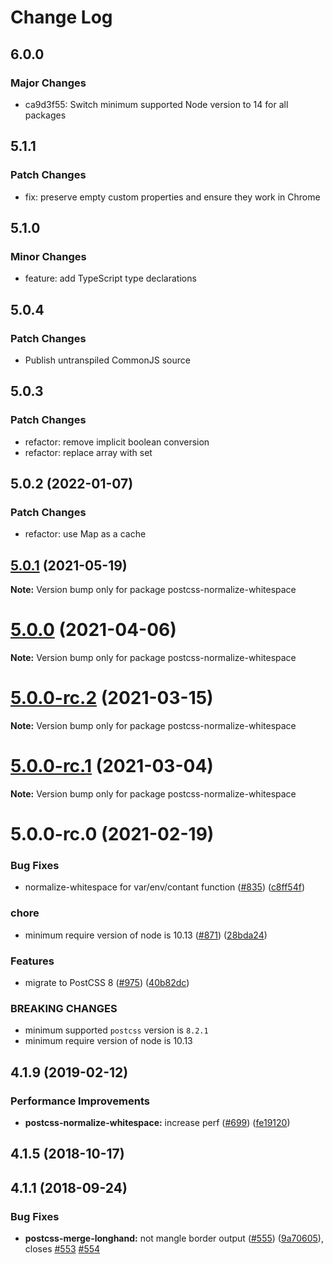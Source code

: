 # Change Log

## 6.0.0

### Major Changes

- ca9d3f55: Switch minimum supported Node version to 14 for all packages

## 5.1.1

### Patch Changes

- fix: preserve empty custom properties and ensure they work in Chrome

## 5.1.0

### Minor Changes

- feature: add TypeScript type declarations

## 5.0.4

### Patch Changes

- Publish untranspiled CommonJS source

## 5.0.3

### Patch Changes

- refactor: remove implicit boolean conversion
- refactor: replace array with set

## 5.0.2 (2022-01-07)

### Patch Changes

- refactor: use Map as a cache

## [5.0.1](https://github.com/cssnano/cssnano/compare/postcss-normalize-whitespace@5.0.0...postcss-normalize-whitespace@5.0.1) (2021-05-19)

**Note:** Version bump only for package postcss-normalize-whitespace

# [5.0.0](https://github.com/cssnano/cssnano/compare/postcss-normalize-whitespace@5.0.0-rc.2...postcss-normalize-whitespace@5.0.0) (2021-04-06)

**Note:** Version bump only for package postcss-normalize-whitespace

# [5.0.0-rc.2](https://github.com/cssnano/cssnano/compare/postcss-normalize-whitespace@5.0.0-rc.1...postcss-normalize-whitespace@5.0.0-rc.2) (2021-03-15)

**Note:** Version bump only for package postcss-normalize-whitespace

# [5.0.0-rc.1](https://github.com/cssnano/cssnano/compare/postcss-normalize-whitespace@5.0.0-rc.0...postcss-normalize-whitespace@5.0.0-rc.1) (2021-03-04)

**Note:** Version bump only for package postcss-normalize-whitespace

# 5.0.0-rc.0 (2021-02-19)

### Bug Fixes

- normalize-whitespace for var/env/contant function ([#835](https://github.com/cssnano/cssnano/issues/835)) ([c8ff54f](https://github.com/cssnano/cssnano/commit/c8ff54f4f6a168ca2a6f74d6fdbef5f28dc89282))

### chore

- minimum require version of node is 10.13 ([#871](https://github.com/cssnano/cssnano/issues/871)) ([28bda24](https://github.com/cssnano/cssnano/commit/28bda243e32ce3ba89b3c358a5f78727b3732f11))

### Features

- migrate to PostCSS 8 ([#975](https://github.com/cssnano/cssnano/issues/975)) ([40b82dc](https://github.com/cssnano/cssnano/commit/40b82dca7f53ac02cd4fe62846dec79b898ccb49))

### BREAKING CHANGES

- minimum supported `postcss` version is `8.2.1`
- minimum require version of node is 10.13

## 4.1.9 (2019-02-12)

### Performance Improvements

- **postcss-normalize-whitespace:** increase perf ([#699](https://github.com/cssnano/cssnano/issues/699)) ([fe19120](https://github.com/cssnano/cssnano/commit/fe19120a4fc1e3c8cb014c40fc0e01cb95ffac5a))

## 4.1.5 (2018-10-17)

## 4.1.1 (2018-09-24)

### Bug Fixes

- **postcss-merge-longhand:** not mangle border output ([#555](https://github.com/cssnano/cssnano/issues/555)) ([9a70605](https://github.com/cssnano/cssnano/commit/9a706050b621e7795a9bf74eb7110b5c81804ffe)), closes [#553](https://github.com/cssnano/cssnano/issues/553) [#554](https://github.com/cssnano/cssnano/issues/554)
